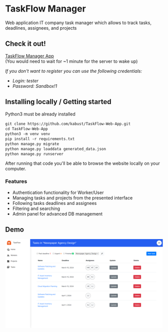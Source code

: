# TaskFlow Manager

Web application IT company task manager which allows to track tasks, deadlines, assignees, and projects

## Check it out!

[TaskFlow Manager App](https://taskflow-6pzs.onrender.com)
<br>
(You would need to wait for ~1 minute for the server to wake up)

<i>If you don't want to register you can use the following credentials:</i>

* <i>Login: tester</i>
* <i>Password: Sandbox!1</i>

## Installing locally / Getting started

Python3 must be already installed

```shell
git clone https://github.com/kabust/TaskFlow-Web-App.git
cd TaskFlow-Web-App
python3 -m venv venv
pip install -r requirements.txt
python manage.py migrate
python manage.py loaddata generated_data.json
python manage.py runserver
```

After running that code you'll be able to browse the website locally on your computer.

### Features

* Authentication functionality for Worker/User
* Managing tasks and projects from the presented interface
* Following tasks deadlines and assignees
* Filtering and searching
* Admin panel for advanced DB management

## Demo
![Website Interface](demo.png)
